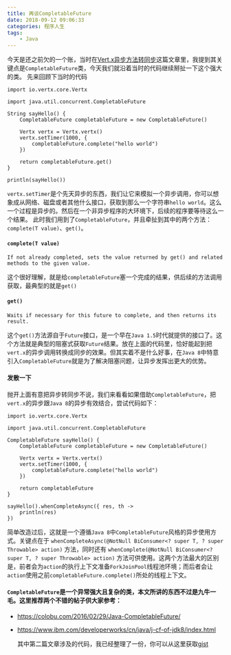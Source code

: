 ```yaml
---
title: 再谈CompletableFuture
date: 2018-09-12 09:06:33
categories: 程序人生
tags:
    - Java
---
```

今天是还之前欠的一个账，当时在[Vert.x异步方法转同步](https://www.kankanzhijian.com/2018/07/21/vertx_async_to_sync/)这篇文章里，我提到其关键点是`CompletableFuture`类，今天我们就沿着当时的代码继续掰扯一下这个强大的类。
先来回顾下当时的代码
```
import io.vertx.core.Vertx

import java.util.concurrent.CompletableFuture

String sayHello() {
    CompletableFuture completableFuture = new CompletableFuture()

    Vertx vertx = Vertx.vertx()
    vertx.setTimer(1000, {
        completableFuture.complete("hello world")
    })

    return completableFuture.get()
}

println(sayHello())
```
`vertx.setTimer`是个先天异步的东西，我们让它来模拟一个异步调用，你可以想象成从网络、磁盘或者其他什么接口，获取到那么一个字符串`hello world`。这么一个过程是异步的。然后在一个非异步程序的大环境下，后续的程序要等待这么一个结果。
此时我们用到了`CompletableFuture`，并且牵扯到其中的两个方法：`complete(T value)`、`get()`。
#### `complete(T value)`
```
If not already completed, sets the value returned by get() and related methods to the given value.
```
这个很好理解，就是给`completableFuture`塞一个完成的结果，供后续的方法调用获取，最典型的就是`get()`
#### `get()`
```
Waits if necessary for this future to complete, and then returns its result.
```
这个`get()`方法源自于`Future`接口，是一个早在`Java 1.5`时代就提供的接口了。这个方法就是典型的阻塞式获取`Future`结果。放在上面的代码里，恰好能起到把`vert.x`的异步调用转换成同步的效果。但其实着不是什么好事，在`Java 8`中特意引入`CompletableFuture`就是为了解决阻塞问题，让异步发挥出更大的优势。

#### 发散一下
抛开上面有意把异步转同步不说，我们来看看如果借助`CompletableFuture`，把`vert.x`的异步跟`Java 8`的异步有效结合，尝试代码如下：
```
import io.vertx.core.Vertx

import java.util.concurrent.CompletableFuture

CompletableFuture sayHello() {
    CompletableFuture completableFuture = new CompletableFuture()

    Vertx vertx = Vertx.vertx()
    vertx.setTimer(1000, {
        completableFuture.complete("hello world")
    })

    return completableFuture
}

sayHello().whenCompleteAsync({ res, th ->
    println(res)
})
```
简单改造过后，这就是一个遵循`Java 8`中`CompletableFuture`风格的异步使用方式。关键点在于
`whenCompleteAsync(@NotNull BiConsumer<? super T, ? super Throwable> action)`
方法，同时还有
`whenComplete(@NotNull BiConsumer<? super T, ? super Throwable> action)`
方法可供使用。这两个方法最大的区别是，前者会为`action`的执行上下文准备`ForkJoinPool`线程池环境；而后者会让`action`使用之前`completableFuture.complete()`所处的线程上下文。

#### `CompletableFuture`是一个异常强大且复杂的类，本文所讲的东西不过是九牛一毛。这里推荐两个不错的帖子供大家参考：
* https://colobu.com/2016/02/29/Java-CompletableFuture/
* https://www.ibm.com/developerworks/cn/java/j-cf-of-jdk8/index.html

    其中第二篇文章涉及的代码，我已经整理了一份，你可以从这里获取[gist](https://gist.github.com/aruis/135f6e1fa678fc5024ea20db4b9b4eee)




